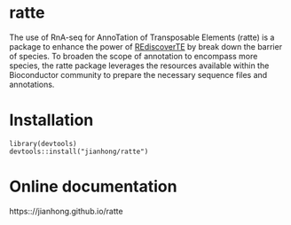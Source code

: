 # ratte
The use of RnA-seq for AnnoTation of Transposable Elements (ratte) is a package
to enhance the power of [REdiscoverTE](https://github.com/ucsffrancislab/REdiscoverTE)
by break down the barrier of species. 
To broaden the scope of annotation to encompass more species, the ratte package 
leverages the resources available within the Bioconductor community to prepare
the necessary sequence files and annotations.

# Installation

```{r}
library(devtools)
devtools::install("jianhong/ratte")
```

# Online documentation

https:://jianhong.github.io/ratte

